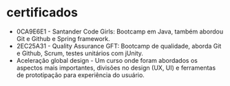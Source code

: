 # certificados

- 0CA9E6E1 - Santander Code Girls: Bootcamp em Java, também abordou Git e Github e Spring framework.
- 2EC25A31 - Quality Assurance GFT: Bootcamp de qualidade, aborda Git e Github, Scrum, testes unitários com jUnity.
- Aceleração global design - Um curso onde foram abordados os aspectos mais importantes, divisões no design (UX, UI) e ferramentas de prototipação para experiência do usuário. 
